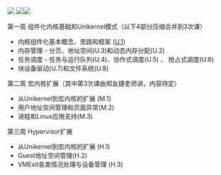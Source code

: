 ![](Pasted%20image%2020250523080657.png)
![](Pasted%20image%2020250523082433.png)![](Pasted%20image%2020250523082443.png)

第一周 组件化内核基础和Unikernel模式（以下4部分压缩合并到3次课）
- 内核组件化基本概念、思路和框架 ([U.1](2.1%20U.1.0%20HelloWorld.md))
- 内存管理 - 分页、地址空间(U.3)和动态内存分配(U.2)
- 任务调度 - 任务与运行队列(U.4)、协作式调度(U.5) 、 抢占式调度(U.6)
- 块设备驱动(U.7)和文件系统(U.8)

第二周 宏内核扩展（其中第3次课由郑友捷老师讲，内容待定）
- 从Unikernel到宏内核的扩展 (M.1)
- 用户地址空间管理和页面异常(M.2)
- 进程和Linux应用支持(M.3)

第三周 Hypervisor扩展
- 从Unikernel到宏内核的扩展 (H.1)
- Guest地址空间管理(H.2)
- VMExit各类情况处理与设备管理 (H.3)
